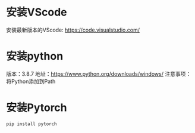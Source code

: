 # 安装VScode
安装最新版本的VScode: https://code.visualstudio.com/
# 安装python
版本：3.8.7
地址：https://www.python.org/downloads/windows/
注意事项：将Python添加到Path

# 安装Pytorch
```py
pip install pytorch
```


